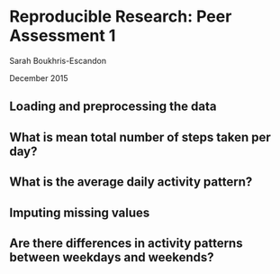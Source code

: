 # Reproducible Research: Peer Assessment 1

Sarah Boukhris-Escandon

December 2015

## Loading and preprocessing the data



## What is mean total number of steps taken per day?



## What is the average daily activity pattern?



## Imputing missing values



## Are there differences in activity patterns between weekdays and weekends?
